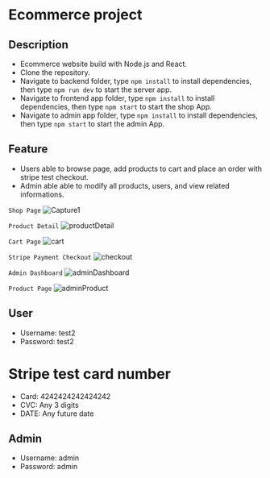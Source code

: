 # Ecommerce project

## Description
- Ecommerce website build with Node.js and React.
- Clone the repository.
- Navigate to backend folder, type `npm install` to install dependencies, then type `npm run dev` to start the server app.
- Navigate to frontend app folder, type `npm install` to install dependencies, then type `npm start` to start the shop App.
- Navigate to admin app folder, type `npm install` to install dependencies, then type `npm start` to start the admin App.

## Feature
- Users able to browse page, add products to cart and place an order with stripe test checkout.
- Admin able able to modify all products, users, and view related informations.

`Shop Page`
![Capture1](https://user-images.githubusercontent.com/72901256/157584255-3ddc854c-648f-48fd-ab50-29ef9e941e3e.PNG)

`Product Detail`
![productDetail](https://user-images.githubusercontent.com/72901256/157584717-b342be65-b3d6-4a6a-a948-38b38455de86.PNG)

`Cart Page`
![cart](https://user-images.githubusercontent.com/72901256/157584693-d727ff87-86a1-49a4-98eb-62411310e2b4.PNG)

`Stripe Payment Checkout`
![checkout](https://user-images.githubusercontent.com/72901256/157584764-e6b8a1cb-9d28-45af-b127-2733e274bb1a.PNG)

`Admin Dashboard`
![adminDashboard](https://user-images.githubusercontent.com/72901256/157584812-cf1c5fc1-5e87-4ecf-83c3-d827720d0b44.PNG)

`Product Page`
![adminProduct](https://user-images.githubusercontent.com/72901256/157584902-69811eac-0d01-4f5d-a5d2-836ca9d5273a.PNG)


## User
- Username: test2
- Password: test2

# Stripe test card number
- Card: 4242424242424242
- CVC: Any 3 digits
- DATE: Any future date

## Admin
- Username: admin
- Password: admin
